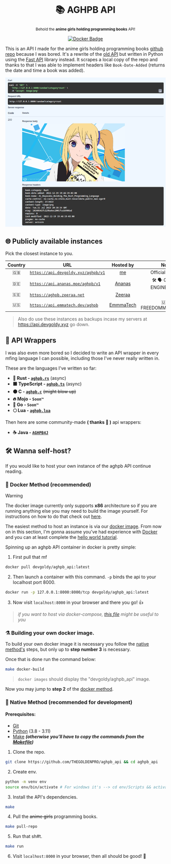 <div align="center">

  # 📚 AGHPB API

  <sub>Behold the **anime girls holding programming books** API!</sub>

  [![Docker Badge](https://img.shields.io/docker/v/devgoldy/aghpb_api?label=docker)](https://hub.docker.com/r/devgoldy/aghpb_api "We're on docker!")

</div>

This is an API I made for the anime girls holding programming books [github repo](https://github.com/cat-milk/Anime-Girls-Holding-Programming-Books) because I was bored.
It's a rewrite of the [old API](https://github.com/THEGOLDENPRO/aghpb_api_legacy) but written in Python using the [Fast API](https://github.com/tiangolo/fastapi) library instead.
It scrapes a local copy of the repo and thanks to that I was able to implement headers like ``Book-Date-Added`` (returns the date and time a book was added).

<img src="./assets/screenshot_1.png" width="600px">

## 🌐 Publicly available instances
Pick the closest instance to you.

| Country | URL | Hosted by | Notes |
|:-----------:|-------|:-------------:|:---------:|
| 🇬🇧 | [``https://api.devgoldy.xyz/aghpb/v1``](https://api.devgoldy.xyz/aghpb/v1) | [me](https://github.com/THEGOLDENPRO) | Official Instance |
| 🇩🇪 | [``https://api.ananas.moe/aghpb/v1``](https://api.ananas.moe/aghpb/v1) | [Ananas](https://github.com/r3tr0ananas) | 🛠️ 🗣️ GERMAN ENGINEERING!!! |
| 🇸🇪 | [``https://aghpb.zeeraa.net``](https://aghpb.zeeraa.net) | [Zeeraa](https://github.com/AntonUden) |
| 🇺🇸 | [`https://api.emmatech.dev/aghpb`](https://api.emmatech.dev/aghpb) | [EmmmaTech](https://github.com/EmmmaTech) | 🇺🇸 🦅 FREEDOMMMMMMMM!!! |

> Also do use these instances as backups incase my servers at https://api.devgoldy.xyz go down.

## 💫 API Wrappers
I was also even more bored so I decided to write an API wrapper in every mfing language I can possible, including those I've never really written in.

These are the languages I've written so far:
- **🦀 Rust - [``aghpb.rs``](https://github.com/THEGOLDENPRO/aghpb.rs)** (async)
- **🟦 TypeScript - [``aghpb.ts``](https://github.com/THEGOLDENPRO/aghpb.ts)** (async)
- **⚫ C - [``aghpb.c``](https://github.com/THEGOLDENPRO/aghpb.c)** ~~(might blow up)~~
- **🔥 Mojo - ``Soon™``**
- **🔵 Go - ``Soon™``**
- **🌕 Lua - [``aghpb.lua``](https://github.com/THEGOLDENPRO/aghpb.lua)**

Then here are some community-made **( thanks 💛 )** api wrappers:
- **☕ Java - [``AGHPB4J``](https://github.com/JoshiCodes/AGHPB4J)**

## 🛠️ Wanna self-host?
If you would like to host your own instance of the aghpb API continue reading.

### 🐬 Docker Method (recommended)
> [!Warning]
> The docker image currently only supports **x86** architecture so if you are running anything else you may need to build the image yourself. For instructions on how to do that check out [here](#%EF%B8%8F-building-your-own-docker-image).

The easiest method to host an instance is via our [docker image](https://hub.docker.com/r/devgoldy/aghpb_api/tags). From now on in this section, I'm gonna assume you've had experience with [Docker](https://www.docker.com/) and you can at least complete the [hello world tutorial](https://docker-curriculum.com/#getting-started).

Spinning up an aghpb API container in docker is pretty simple:

1. First pull that mf
```sh
docker pull devgoldy/aghpb_api:latest
```
2. Then launch a container with this command. ``-p`` binds the api to your localhost port 8000.
```sh
docker run -p 127.0.0.1:8000:8000/tcp devgoldy/aghpb_api:latest
```
3. Now visit ``localhost:8000`` in your browser and there you go! 👍
> *if you want to host via docker-compose, [this file](https://github.com/THEGOLDENPRO/aghpb_api/blob/main/docker-compose.yml) might be useful to you*

### ⚗️ Building your own docker image.
To build your own docker image it is necessary you follow the [native method's](#-native-method-recommended-for-development) steps, but only up to **step number 3** is necessary.

Once that is done run the command below:
```sh
make docker-build
```
> ``docker images`` should display the "devgoldy/aghpb_api" image.

Now you may jump to **step 2** of the [docker method](#-docker-method-recommended).

### 🐍 Native Method (recommended for development)

#### Prerequisites:
- [Git](https://git-scm.com/downloads)
- [Python](https://www.python.org/downloads/) (3.8 - 3.11)
- [Make](https://www.gnu.org/software/make/#download) ***(otherwise you'll have to copy the commands from the [Makefile](https://github.com/THEGOLDENPRO/aghpb_api/blob/main/Makefile))***

1. Clone the repo.
```sh
git clone https://github.com/THEGOLDENPRO/aghpb_api && cd aghpb_api
```
2. Create env.
```sh
python -m venv env
source env/bin/activate # For windows it's --> cd env/Scripts && activate && cd ../../
```
3. Install the API's dependencies.
```sh
make
```
4. Pull the ~~anime girls~~ programming books.
```sh
make pull-repo
```
5. Run that sh#t.
```sh
make run
```
6. Visit ``localhost:8000`` in your browser, then all should be good! 🌈

